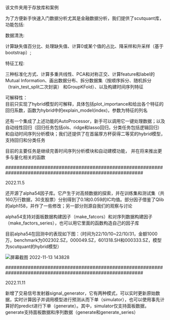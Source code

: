 该文件夹用于存放库和案例  


为了方便新手快速入门数据分析尤其是金融数据分析，我们提供了scutquant库，功能包括:  

数据清洗:  

  计算缺失值百分比、处理缺失值、计算0或某个值的占比、降采样和升采样（基于bootstrap）;  
  
特征工程:  

  三种标准化方式、计算多重共线性、PCA和对称正交、计算feature和label的Mutual Information、画出数据分布、拆分数据集（按顺序拆分、随机拆分（train_test_split二次封装）
  和GroupKFold）、以及构建时间序列特征
  
 可解释性：  
   目前只实现了hybrid模型的可解释，具体包括plot_importance和给出各个特征的回归系数，函数为hybrid中的explain_model(index)，参数为特征的列名
 
还有一个集成了上述功能的AutoProcessor，新手可以调用它一键处理数据；以及自动线性回归（回归任务包括ols、ridge和lasso回归，分类任务包括逻辑回归）和自动时间序列分析模块；我们还提供了在首届厚方杯获得二等奖的hybrid模型，支持回归和分类任务


目前的主要任务是继续完善时间序列分析模块和自动建模功能， 并在将来推出更多与量化相关的函数

#########################################################################################################
  
2022.11.5  

还开源了alpha54因子库。它产生于对高频数据的探索，并在训练集和测试集（共160万行数据，30支股票）分别得到了0.1和0.059的IC均值。部分因子借鉴了Qlib的alph158，并作了一些修改；另一部分则源自我们的观察与讨论

alpha54支持对面板数据构建因子（make_fatcors）和对序列数据构建因子（make_factors_series），也可以用它里面的函数构造自己的因子库

目前alpha54在回测中的表现如下图：（时间为22/10/10~22/10/31，金额1000万，benchmark为002302.SZ，000049.SZ，601318.SH和000333.SZ，模型为scutquant的hybrid模型）

![屏幕截图 2022-11-13 143828](https://user-images.githubusercontent.com/101194077/201509229-e185ddd8-f540-4aba-80da-794b325d15aa.png)



#########################################################################################################

2022.11.11

新增了交易信号发射器signal_generator，它有两种模式，可以实时更新原始数据，实时计算因子并调用模型进行预测从而下单（simulator），也可以使用事先计算好的predict进行下单（generate）。其中，simulator仅支持面板数据，generate支持面板数据和序列数据（generate和generate_series）
